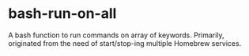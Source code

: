 # bash-run-on-all
A bash function to run commands on array of keywords. Primarily, originated from the need of start/stop-ing multiple Homebrew services.
